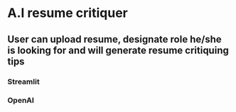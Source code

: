 # **A.I resume critiquer**

## User can upload resume, designate role he/she is looking for and will generate resume critiquing tips

### Streamlit
### OpenAI
